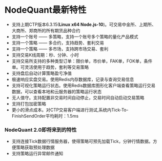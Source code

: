 # NodeQuant最新特性

* 支持上期CTP版本6.3.15\(**Linux x64 Node.js-10**\)。可交易中金所、上期所、大商所、郑商所的所有期货品种合约
* 支持一个账号 —— 多策略，支持一个账号多个策略的量化产品模式
* 支持一个策略 —— 多合约，支持趋势、套利交易
* 支持一个策略 —— 多市场，支持跨市场交易、套利
* 支持交易K线周期：秒、分钟、小时
* 支持交易所支持的多种类型订单：限价单，市价单，FAK单，FOK单，条件单。可灵活使用于趋势，套利等交易策略
* 支持盘后自动计算策略盈亏净值
* 极速响应实盘交易。使用Redis内存数据库，记录与查询交易信息
* 支持可视化策略运行状态。使用Redis数据库图形化客户端查看策略运行交易数据，可以查看本地和云服务器的策略运行状态
* 无人值守。支持配置非交易时间自动停止，交易时间自动启动交易策略
* 支持打包加密策略
* 更小的滑点成本。对CTP交易客户端进行测试,系统内Tick-To-FinishSendOrder平均耗时：1.5ms

### NodeQuant 2.0即将来到的特性

* 支持连接Tick数据行情服务器，使得策略可预先加载Tick，分钟行情数据。方便策略获取预处理数据
* 支持策略运行异常邮件通知


